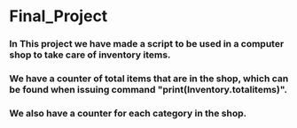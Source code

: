 # Final_Project

### In This project we have made a script to be used in a computer shop to take care of inventory items.

### We have a counter of total items that are in the shop, which can be found when issuing command "print(Inventory.totalitems)". 

### We also have a counter for each category in the shop.

